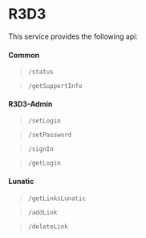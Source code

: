 # R3D3

This service provides the following api:

#### Common
> `/status`

> `/getSupportInfo`

#### R3D3-Admin
> `/setLogin`

> `/setPassword`

> `/signIn`

> `/getLogin`

#### Lunatic

> `/getLinksLunatic`

> `/addLink`

> `/deleteLink`

